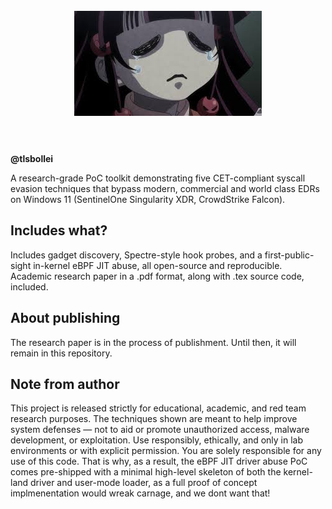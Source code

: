 <h1 align="center">
  <br>
  <img src=assets/nanika.jpg alt=":3" width="300"></a>
  <br>
  <br>
</h1>

**@tlsbollei**

A research-grade PoC toolkit demonstrating five CET-compliant syscall evasion techniques that bypass modern, commercial and world class EDRs on Windows 11 (SentinelOne Singularity XDR, CrowdStrike Falcon).

## Includes what?
Includes gadget discovery, Spectre-style hook probes, and a first-public-sight in-kernel eBPF JIT abuse, all open-source and reproducible. Academic research paper in a .pdf format, along with .tex source code, included.

## About publishing
The research paper is in the process of publishment. Until then, it will remain in this repository.

## Note from author
This project is released strictly for educational, academic, and red team research purposes. The techniques shown are meant to help improve system defenses — not to aid or promote unauthorized access, malware development, or exploitation. Use responsibly, ethically, and only in lab environments or with explicit permission. You are solely responsible for any use of this code.
That is why, as a result, the eBPF JIT driver abuse PoC comes pre-shipped with a minimal high-level skeleton of both the kernel-land driver and user-mode loader, as a full proof of concept implmenentation would wreak carnage, and we dont want that! 


